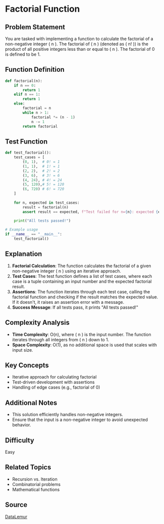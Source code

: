 # Factorial Function

## Problem Statement
You are tasked with implementing a function to calculate the factorial of a non-negative integer \( n \). The factorial of \( n \) (denoted as \( n! \)) is the product of all positive integers less than or equal to \( n \). The factorial of 0 is defined to be 1.

## Function Definition
```py
def factorial(n):
    if n == 0:
        return 1
    elif n == 1:
        return 1
    else:
        factorial = n
        while n > 1:
            factorial *= (n - 1)
            n -= 1
        return factorial
```
## Test Function
```py
def test_factorial():
    test_cases = [
        (0, 1),  # 0! = 1
        (1, 1),  # 1! = 1
        (2, 2),  # 2! = 2
        (3, 6),  # 3! = 6
        (4, 24), # 4! = 24
        (5, 120),# 5! = 120
        (6, 720) # 6! = 720
    ]
    
    for n, expected in test_cases:
        result = factorial(n)
        assert result == expected, f"Test failed for n={n}: expected {expected}, got {result}"
    
    print("All tests passed!")

# Example usage
if __name__ == "__main__":
    test_factorial()
```
## Explanation
1. **Factorial Calculation**: The function calculates the factorial of a given non-negative integer \( n \) using an iterative approach.
2. **Test Cases**: The test function defines a list of test cases, where each case is a tuple containing an input number and the expected factorial result.
3. **Assertions**: The function iterates through each test case, calling the factorial function and checking if the result matches the expected value. If it doesn't, it raises an assertion error with a message.
4. **Success Message**: If all tests pass, it prints "All tests passed!"

## Complexity Analysis
- **Time Complexity**: O(n), where \( n \) is the input number. The function iterates through all integers from \( n \) down to 1.
- **Space Complexity**: O(1), as no additional space is used that scales with input size.

## Key Concepts
- Iterative approach for calculating factorial
- Test-driven development with assertions
- Handling of edge cases (e.g., factorial of 0)

## Additional Notes
- This solution efficiently handles non-negative integers.
- Ensure that the input is a non-negative integer to avoid unexpected behavior.

## Difficulty
Easy

## Related Topics
- Recursion vs. Iteration
- Combinatorial problems
- Mathematical functions

## Source
[DataLemur](https://datalemur.com/questions/python-factorial-formula)
